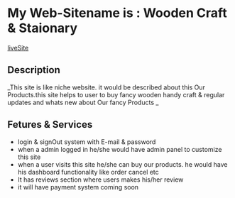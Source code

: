 # My Web-Sitename is : Wooden Craft & Staionary
[liveSite](https://woodencraft-a5d47.web.app/)

## Description
_This site is like niche website. it would be described about this Our Products.this site helps to user to buy fancy wooden handy craft & regular updates and  whats new about Our  fancy Products _


## Fetures & Services
- login & signOut system with E-mail & password
- when a admin logged in he/she would have admin panel to customize this site
- when a user visits this site he/she can buy our products. he would have his dashboard functionality like order cancel etc
- It has  reviews section where users makes his/her review
- it will have payment system coming soon